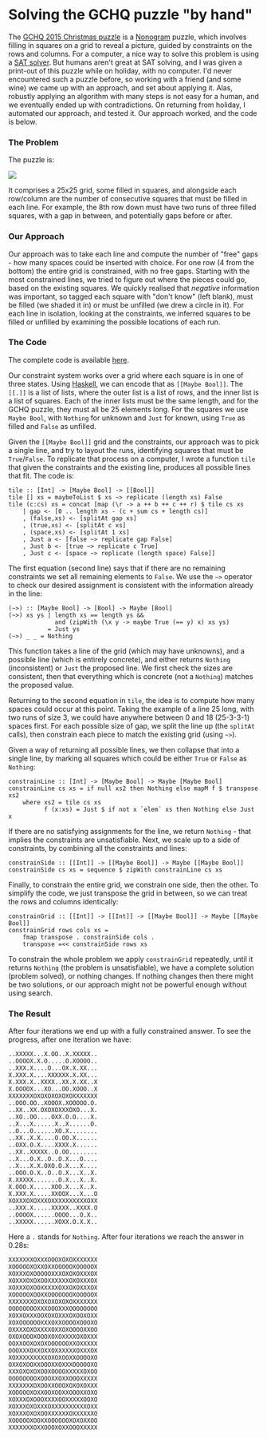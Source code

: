 # Solving the GCHQ puzzle "by hand"

The [GCHQ 2015 Christmas puzzle](http://www.gchq.gov.uk/press_and_media/news_and_features/Pages/Directors-Christmas-puzzle-2015.aspx) is a [Nonogram](https://en.wikipedia.org/wiki/Nonogram) puzzle, which involves filling in squares on a grid to reveal a picture, guided by constraints on the rows and columns. For a computer, a nice way to solve this problem is using a [SAT solver](https://matthewearl.github.io/2015/12/10/gchq-xmas-card/). But humans aren't great at SAT solving, and I was given a print-out of this puzzle while on holiday, with no computer. I'd never encountered such a puzzle before, so working with a friend (and some wine) we came up with an approach, and set about applying it. Alas, robustly applying an algorithm with many steps is not easy for a human, and we eventually ended up with contradictions. On returning from holiday, I automated our approach, and tested it. Our approach worked, and the code is below.

### The Problem

The puzzle is:

![](http://www.gchq.gov.uk/SiteCollectionImages/grid-shading-puzzle.jpg)

It comprises a 25x25 grid, some filled in squares, and alongside each row/column are the number of consecutive squares that must be filled in each line. For example, the 8th row down must have two runs of three filled squares, with a gap in between, and potentially gaps before or after.

### Our Approach

Our approach was to take each line and compute the number of "free" gaps - how many spaces could be inserted with choice. For one row (4 from the bottom) the entire grid is constrained, with no free gaps. Starting with the most constrained lines, we tried to figure out where the pieces could go, based on the existing squares. We quickly realised that _negative_ information was important, so tagged each square with "don't know" (left blank), must be filled (we shaded it in) or must be unfilled (we drew a circle in it). For each line in isolation, looking at the constraints, we inferred squares to be filled or unfilled by examining the possible locations of each run.

### The Code

The complete code is available [here](https://gist.github.com/ndmitchell/3d80e46200806c0e995c).

Our constraint system works over a grid where each square is in one of three states. Using [Haskell](https://haskell.org), we can encode that as `[[Maybe Bool]]`. The `[[.]]` is a list of lists, where the outer list is a list of rows, and the inner list is a list of squares. Each of the inner lists must be the same length, and for the GCHQ puzzle, they must all be 25 elements long. For the squares we use `Maybe Bool`, with `Nothing` for unknown and `Just` for known, using `True` as filled and `False` as unfilled.

Given the `[[Maybe Bool]]` grid and the constraints, our approach was to pick a single line, and try to layout the runs, identifying squares that must be `True`/`False`. To replicate that process on a computer, I wrote a function `tile` that given the constraints and the existing line, produces all possible lines that fit. The code is:

    tile :: [Int] -> [Maybe Bool] -> [[Bool]]
    tile [] xs = maybeToList $ xs ~> replicate (length xs) False
    tile (c:cs) xs = concat [map (\r -> a ++ b ++ c ++ r) $ tile cs xs
        | gap <- [0 .. length xs - (c + sum cs + length cs)]
        , (false,xs) <- [splitAt gap xs]
        , (true,xs) <- [splitAt c xs]
        , (space,xs) <- [splitAt 1 xs]
        , Just a <- [false ~> replicate gap False]
        , Just b <- [true ~> replicate c True]
        , Just c <- [space ~> replicate (length space) False]]

The first equation (second line) says that if there are no remaining constraints we set all remaining elements to `False`. We use the `~>` operator to check our desired assignment is consistent with the information already in the line:

    (~>) :: [Maybe Bool] -> [Bool] -> Maybe [Bool]
    (~>) xs ys | length xs == length ys &&
                 and (zipWith (\x y -> maybe True (== y) x) xs ys)
               = Just ys
    (~>) _ _ = Nothing

This function takes a line of the grid (which may have unknowns), and a possible line (which is entirely concrete), and either returns `Nothing` (inconsistent) or `Just` the proposed line. We first check the sizes are consistent, then that everything which is concrete (not a `Nothing`) matches the proposed value.

Returning to the second equation in `tile`, the idea is to compute how many spaces could occur at this point. Taking the example of a line 25 long, with two runs of size 3, we could have anywhere between 0 and 18 (25-3-3-1) spaces first. For each possible size of gap, we split the line up (the `splitAt` calls), then constrain each piece to match the existing grid (using `~>`).

Given a way of returning all possible lines, we then collapse that into a single line, by marking all squares which could be either `True` or `False` as `Nothing`:

    constrainLine :: [Int] -> [Maybe Bool] -> Maybe [Maybe Bool]
    constrainLine cs xs = if null xs2 then Nothing else mapM f $ transpose xs2
        where xs2 = tile cs xs
              f (x:xs) = Just $ if not x `elem` xs then Nothing else Just x

If there are no satisfying assignments for the line, we return `Nothing` - that implies the constraints are unsatisfiable. Next, we scale up to a side of constraints, by combining all the constraints and lines:

    constrainSide :: [[Int]] -> [[Maybe Bool]] -> Maybe [[Maybe Bool]]
    constrainSide cs xs = sequence $ zipWith constrainLine cs xs

Finally, to constrain the entire grid, we constrain one side, then the other. To simplify the code, we just transpose the grid in between, so we can treat the rows and columns identically:

    constrainGrid :: [[Int]] -> [[Int]] -> [[Maybe Bool]] -> Maybe [[Maybe Bool]]
    constrainGrid rows cols xs =
        fmap transpose . constrainSide cols .
        transpose =<< constrainSide rows xs

To constrain the whole problem we apply `constrainGrid` repeatedly, until it returns `Nothing` (the problem is unsatisfiable), we have a complete solution (problem solved), or nothing changes. If nothing changes then there might be two solutions, or our approach might not be powerful enough without using search.

### The Result

After four iterations we end up with a fully constrained answer. To see the progress, after one iteration we have:

    ..XXXXX...X.OO..X.XXXXX..
    ..OOOOX.X.O.....O.XOOOO..
    ..XXX.X....O...OX.X.XX...
    X.XXX.X....XXXXXX.X.XX...
    X.XXX.X..XXXX..XX.X.XX..X
    X.OOOOX...XO...OO.XOOO..X
    XXXXXXXOXOXOXOXOXOXXXXXXX
    ..OOO.OO..XOOOX.XOOOOO.O.
    ..XX..XX.OXOXOXXXOXO...X.
    ..XO..OO....OXX.O.O....X.
    ..X...X......X..X......O.
    ..O...O......XO.X........
    ..XX..X.X....O.OO.X......
    ..OXX.O.X....XXXX.X......
    ..XX..XXXXX..O.OO........
    ..X...O.X..O..O.X...O....
    ..X...X.X.OXO.O.X...X....
    ..OOO.O.X..O..O.X...X..X.
    X.XXXXX.......O.X...X..X.
    X.OOO.X.....XOO.X...X..X.
    X.XXX.X.....XXOOX...X...O
    XOXXXOXOXXXOXXXXXXXXXXOXX
    ..XXX.X.....XXXXX..XXXX.O
    ..OOOOX......OOOO...O.X..
    ..XXXXX......XOXX.O.X.X..

Here a `.` stands for `Nothing`. After four iterations we reach the answer in 0.28s:

    XXXXXXXOXXXOOOXOXOXXXXXXX
    XOOOOOXOXXOXXOOOOOXOOOOOX
    XOXXXOXOOOOOXXXOXOXOXXXOX
    XOXXXOXOXOOXXXXXXOXOXXXOX
    XOXXXOXOOXXXXXOXXOXOXXXOX
    XOOOOOXOOXXOOOOOOOXOOOOOX
    XXXXXXXOXOXOXOXOXOXXXXXXX
    OOOOOOOOXXXOOOXXXOOOOOOOO
    XOXXOXXXOOXOXOXXXOXOOXOXX
    XOXOOOOOOXXXOXXOOOOXOOOXO
    OXXXXOXOXXXXOXXOXOOOOXXOO
    OXOXOOOXOOOXOXOXXXXOXOXXX
    OOXXOOXOXOXOOOOOOXXOXXXXX
    OOOXXXOXXOXXOXXXXXXOXXXOX
    XOXXXXXXXXXOXOXOOXXOOOOXO
    OXXOXOOXXOOOXXOXXXOOOOOXO
    XXXOXOXOXOOXOOOOXXXXXOXOO
    OOOOOOOOXOOOXXOXXOOOXXXXX
    XXXXXXXOXOOXXOOOXOXOXOXXX
    XOOOOOXOXXOOXOOXXOOOXXOXO
    XOXXXOXOOOXXXXOOXXXXXOOXO
    XOXXXOXOXXXOXXXXXXXXXXOXX
    XOXXXOXOXOOXXXXXXOXXXXXXO
    XOOOOOXOOXXOOOOOOXOXOXXOO
    XXXXXXXOXXOOOXOXXOOOXXXXX
